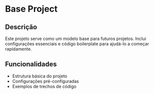 # Base Project

## Descrição
Este projeto serve como um modelo base para futuros projetos. Inclui configurações essenciais e código boilerplate para ajudá-lo a começar rapidamente.

## Funcionalidades
- Estrutura básica do projeto
- Configurações pré-configuradas
- Exemplos de trechos de código



